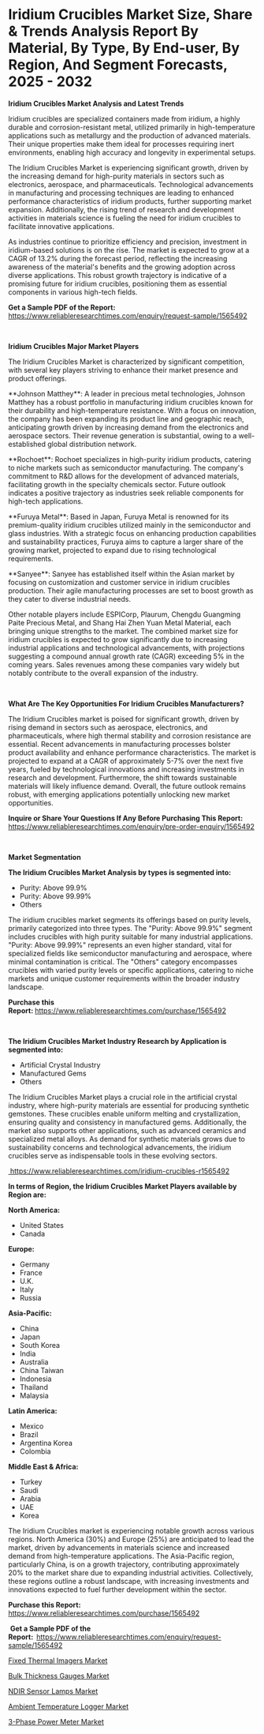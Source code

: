 <p><h1>Iridium Crucibles Market Size, Share & Trends Analysis Report By Material, By Type, By End-user, By Region, And Segment Forecasts, 2025 - 2032</h1></p><p><strong>Iridium Crucibles Market Analysis and Latest Trends</strong></p>
<p><p>Iridium crucibles are specialized containers made from iridium, a highly durable and corrosion-resistant metal, utilized primarily in high-temperature applications such as metallurgy and the production of advanced materials. Their unique properties make them ideal for processes requiring inert environments, enabling high accuracy and longevity in experimental setups.</p><p>The Iridium Crucibles Market is experiencing significant growth, driven by the increasing demand for high-purity materials in sectors such as electronics, aerospace, and pharmaceuticals. Technological advancements in manufacturing and processing techniques are leading to enhanced performance characteristics of iridium products, further supporting market expansion. Additionally, the rising trend of research and development activities in materials science is fueling the need for iridium crucibles to facilitate innovative applications.</p><p>As industries continue to prioritize efficiency and precision, investment in iridium-based solutions is on the rise. The market is expected to grow at a CAGR of 13.2% during the forecast period, reflecting the increasing awareness of the material's benefits and the growing adoption across diverse applications. This robust growth trajectory is indicative of a promising future for iridium crucibles, positioning them as essential components in various high-tech fields.</p></p>
<p><strong>Get a Sample PDF of the Report:&nbsp;</strong> <a href="https://www.reliableresearchtimes.com/enquiry/request-sample/1565492?utm_campaign=3002&utm_medium=2&utm_source=Github&utm_content=ia&utm_term=31032025&utm_id=iridium-crucibles">https://www.reliableresearchtimes.com/enquiry/request-sample/1565492</a></p>
<p>&nbsp;</p>
<p><strong>Iridium Crucibles Major Market Players</strong></p>
<p><p>The Iridium Crucibles Market is characterized by significant competition, with several key players striving to enhance their market presence and product offerings.</p><p>**Johnson Matthey**: A leader in precious metal technologies, Johnson Matthey has a robust portfolio in manufacturing iridium crucibles known for their durability and high-temperature resistance. With a focus on innovation, the company has been expanding its product line and geographic reach, anticipating growth driven by increasing demand from the electronics and aerospace sectors. Their revenue generation is substantial, owing to a well-established global distribution network.</p><p>**Rochoet**: Rochoet specializes in high-purity iridium products, catering to niche markets such as semiconductor manufacturing. The company's commitment to R&D allows for the development of advanced materials, facilitating growth in the specialty chemicals sector. Future outlook indicates a positive trajectory as industries seek reliable components for high-tech applications.</p><p>**Furuya Metal**: Based in Japan, Furuya Metal is renowned for its premium-quality iridium crucibles utilized mainly in the semiconductor and glass industries. With a strategic focus on enhancing production capabilities and sustainability practices, Furuya aims to capture a larger share of the growing market, projected to expand due to rising technological requirements.</p><p>**Sanyee**: Sanyee has established itself within the Asian market by focusing on customization and customer service in iridium crucibles production. Their agile manufacturing processes are set to boost growth as they cater to diverse industrial needs.</p><p>Other notable players include ESPICorp, Plaurum, Chengdu Guangming Paite Precious Metal, and Shang Hai Zhen Yuan Metal Material, each bringing unique strengths to the market. The combined market size for iridium crucibles is expected to grow significantly due to increasing industrial applications and technological advancements, with projections suggesting a compound annual growth rate (CAGR) exceeding 5% in the coming years. Sales revenues among these companies vary widely but notably contribute to the overall expansion of the industry.</p></p>
<p>&nbsp;</p>
<p><strong>What Are The Key Opportunities For Iridium Crucibles Manufacturers?</strong></p>
<p><p>The Iridium Crucibles market is poised for significant growth, driven by rising demand in sectors such as aerospace, electronics, and pharmaceuticals, where high thermal stability and corrosion resistance are essential. Recent advancements in manufacturing processes bolster product availability and enhance performance characteristics. The market is projected to expand at a CAGR of approximately 5-7% over the next five years, fueled by technological innovations and increasing investments in research and development. Furthermore, the shift towards sustainable materials will likely influence demand. Overall, the future outlook remains robust, with emerging applications potentially unlocking new market opportunities.</p></p>
<p><strong>Inquire or Share Your Questions If Any Before Purchasing This Report:</strong> <a href="https://www.reliableresearchtimes.com/enquiry/pre-order-enquiry/1565492?utm_campaign=3002&utm_medium=2&utm_source=Github&utm_content=ia&utm_term=31032025&utm_id=iridium-crucibles">https://www.reliableresearchtimes.com/enquiry/pre-order-enquiry/1565492</a></p>
<p>&nbsp;</p>
<p><strong>Market Segmentation</strong></p>
<p><strong>The Iridium Crucibles Market Analysis by types is segmented into:</strong></p>
<p><ul><li>Purity: Above 99.9%</li><li>Purity: Above 99.99%</li><li>Others</li></ul></p>
<p><p>The iridium crucibles market segments its offerings based on purity levels, primarily categorized into three types. The "Purity: Above 99.9%" segment includes crucibles with high purity suitable for many industrial applications. "Purity: Above 99.99%" represents an even higher standard, vital for specialized fields like semiconductor manufacturing and aerospace, where minimal contamination is critical. The "Others" category encompasses crucibles with varied purity levels or specific applications, catering to niche markets and unique customer requirements within the broader industry landscape.</p></p>
<p><strong>Purchase this Report:&nbsp;</strong><a href="https://www.reliableresearchtimes.com/purchase/1565492?utm_campaign=3002&utm_medium=2&utm_source=Github&utm_content=ia&utm_term=31032025&utm_id=iridium-crucibles">https://www.reliableresearchtimes.com/purchase/1565492</a></p>
<p>&nbsp;</p>
<p><strong>The Iridium Crucibles Market Industry Research by Application is segmented into:</strong></p>
<p><ul><li>Artificial Crystal Industry</li><li>Manufactured Gems</li><li>Others</li></ul></p>
<p><p>The Iridium Crucibles Market plays a crucial role in the artificial crystal industry, where high-purity materials are essential for producing synthetic gemstones. These crucibles enable uniform melting and crystallization, ensuring quality and consistency in manufactured gems. Additionally, the market also supports other applications, such as advanced ceramics and specialized metal alloys. As demand for synthetic materials grows due to sustainability concerns and technological advancements, the iridium crucibles serve as indispensable tools in these evolving sectors.</p></p>
<p><a href="https://www.reliableresearchtimes.com/iridium-crucibles-r1565492?utm_campaign=3002&utm_medium=2&utm_source=Github&utm_content=ia&utm_term=31032025&utm_id=iridium-crucibles">&nbsp;https://www.reliableresearchtimes.com/iridium-crucibles-r1565492</a></p>
<p><strong>In terms of Region, the Iridium Crucibles Market Players available by Region are:</strong></p>
<p>
    <p> <strong> North America: </strong>
        <ul>
            <li>United States</li>
            <li>Canada</li>
        </ul>
        </p> 
    <p> <strong> Europe: </strong>
        <ul>
            <li>Germany</li>
            <li>France</li>
            <li>U.K.</li>
            <li>Italy</li>
            <li>Russia</li>
        </ul>
        </p> 
    <p> <strong> Asia-Pacific: </strong>
        <ul>
            <li>China</li>
            <li>Japan</li>
            <li>South Korea</li>
            <li>India</li>
            <li>Australia</li>
            <li>China Taiwan</li>
            <li>Indonesia</li>
            <li>Thailand</li>
            <li>Malaysia</li>
        </ul>
        </p> 
    <p> <strong> Latin America: </strong>
        <ul>
            <li>Mexico</li>
            <li>Brazil</li>
            <li>Argentina Korea</li>
            <li>Colombia</li>
        </ul>
        </p> 
    <p> <strong> Middle East & Africa: </strong>
        <ul>
            <li>Turkey</li>
            <li>Saudi</li>
            <li>Arabia</li>
            <li>UAE</li>
            <li>Korea</li>
        </ul>
    </p>
    </p>
<p><p>The Iridium Crucibles market is experiencing notable growth across various regions. North America (30%) and Europe (25%) are anticipated to lead the market, driven by advancements in materials science and increased demand from high-temperature applications. The Asia-Pacific region, particularly China, is on a growth trajectory, contributing approximately 20% to the market share due to expanding industrial activities. Collectively, these regions outline a robust landscape, with increasing investments and innovations expected to fuel further development within the sector.</p></p>
<p><strong>Purchase this Report: </strong><a href="https://www.reliableresearchtimes.com/purchase/1565492?utm_campaign=3002&utm_medium=2&utm_source=Github&utm_content=ia&utm_term=31032025&utm_id=iridium-crucibles">https://www.reliableresearchtimes.com/purchase/1565492</a></p>
<p>&nbsp;<strong>Get a Sample PDF of the Report:&nbsp;&nbsp;</strong><a href="https://www.reliableresearchtimes.com/enquiry/request-sample/1565492?utm_campaign=3002&utm_medium=2&utm_source=Github&utm_content=ia&utm_term=31032025&utm_id=iridium-crucibles">https://www.reliableresearchtimes.com/enquiry/request-sample/1565492</a></p>
<p><strong></strong></p>
<p><p><a href="https://www.linkedin.com/pulse/global-fixed-thermal-imagers-market-exploring-share-trends-8n7of?utm_campaign=3002&utm_medium=2&utm_source=Github&utm_content=ia&utm_term=31032025&utm_id=iridium-crucibles">Fixed Thermal Imagers Market</a></p><p><a href="https://www.linkedin.com/pulse/global-bulk-thickness-gauges-market-insights-size-share-trends-95qxf?utm_campaign=3002&utm_medium=2&utm_source=Github&utm_content=ia&utm_term=31032025&utm_id=iridium-crucibles">Bulk Thickness Gauges Market</a></p><p><a href="https://www.linkedin.com/pulse/examining-market-drivers-ndir-sensor-lamps-expected-grow-o03rf?utm_campaign=3002&utm_medium=2&utm_source=Github&utm_content=ia&utm_term=31032025&utm_id=iridium-crucibles">NDIR Sensor Lamps Market</a></p><p><a href="https://www.linkedin.com/pulse/evaluating-current-future-growth-potential-ambient-temperature-wclpf?utm_campaign=3002&utm_medium=2&utm_source=Github&utm_content=ia&utm_term=31032025&utm_id=iridium-crucibles">Ambient Temperature Logger Market</a></p><p><a href="https://www.linkedin.com/pulse/historical-trends-future-projections-3-phase-power-meter-luqdf?utm_campaign=3002&utm_medium=2&utm_source=Github&utm_content=ia&utm_term=31032025&utm_id=iridium-crucibles">3-Phase Power Meter Market</a></p></p>